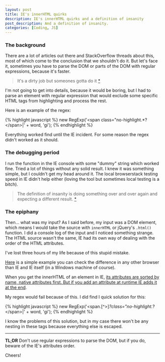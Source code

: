 ```yaml
---
layout: post
title: IE's innerHTML quirks
description: IE's innerHTML quirks and a definition of insanity
post_description: And a definition of insanity.
categories: [Coding, JS]
---
```


### The background
There are a lot of articles out there and StackOverflow threads about this,
most of which come to the conclusion that we shouldn't do it.
But let's face it, sometimes you have to parse the DOM or parts of the DOM
with regular expressions, because it's faster.

> It's a dirty job but someones gotta do it [*](https://www.youtube.com/watch?v=7GnGwlBRe7w)

I'm not going to get into details, because it would be boring, but I had to
parse an element with regular expression that would exclude some specific HTML
tags from highlighting and process the rest.

Here is an example of the regex:

{% highlight javascript %}
  new RegExp('<span class=\"no-highlight.*?<\/span>|' + word, 'gi');
{% endhighlight %}

Everything worked find until the IE incident. For some reason the regex didn't
worked as it should.

### The debugging period
I run the function in the IE console with some "dummy" string which worked fine.
Tried a lot of things without any solid result. I knew it was something simple,
but I couldn't get my head around it. The local browserstack testing speed in IE
didn't help either (loving the tool but sometimes local testing is a bitch).

> The definition of insanity is doing something over and over again and
expecting a different result.
[*](http://www.news.hypercrit.net/2012/11/13/einstein-on-misattribution-i-probably-didnt-say-that/)

### The epiphany
Then... what was my input? As I said before, my input was a DOM element,
which means I would take the source with `innerHTML` or jQuery's `.html()` function.
I did a console log of the input and I noticed something strange.  The HTML source
wasn't the same, IE had its own way of dealing with the order of the HTML attributes.

I've lost three hours of my life because of this stupid mistake.

[Here](http://codepen.io/codegaze/pen/WpqJWj) is a simple example you can check
the difference in any other browser than IE and IE itself (in a Windows machine
of course).

When you get the innerHTML of an element in IE, [its attributes are sorted by name, native attributes first. But if you add an attribute at runtime IE adds it at the end](http://stackoverflow.com/a/32273037/2321666).

My regex would fail because of this. I did find I quick solution for this:

{% highlight javascript %}
  new RegExp('<span.[^>]*?class=\"no-highlight.*?<\/span>|' + word, 'gi');
{% endhighlight %}

I know the problems of this solution, but in my case there won't be any nesting
in these tags because everything else is escaped.

<hr class="post__separator"/>

**TL;DR** Don't use regular expressions to parse the DOM, but if you do, beware
of the IE's attributes order.

Cheers!

<style>
  table tr td:first-child {
    width: 30%;
  }
  .post__separator {
    border: 0;
    margin: 0;
    color: #E4E4E4;
  }
  .post__separator:before {
    content: '•••';
    margin: 0 45%;
    font-size: 2em;
  }
</style>
